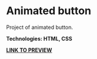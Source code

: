 # Animated button

Project of animated button.

**Technologies: HTML, CSS**

<a href="https://karminkarmen.github.io/animated-buttton/">**LINK TO PREVIEW**</a>
